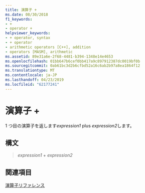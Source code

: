 ```yaml
---
title: 演算子 +
ms.date: 08/30/2018
f1_keywords:
- +
- operator +
helpviewer_keywords:
- + operator, syntax
- + operator
- arithmetic operators [C++], addition
- operators [MASM], arithmetic
ms.assetid: 89e31a6e-2f68-4481-b394-1348e14e4653
ms.openlocfilehash: 01bb647b6cef0bb417a9c897912387dc0019bf0b
ms.sourcegitcommit: 0ab61bc3d2b6cfbd52a16c6ab2b97a8ea1864f12
ms.translationtype: MT
ms.contentlocale: ja-JP
ms.lasthandoff: 04/23/2019
ms.locfileid: "62177241"
---
```

# <a name="operator-"></a>演算子 +

1 つ目の演算子を返します*expression1* plus *expression2*します。

## <a name="syntax"></a>構文

> *expression1* + *expression2*

## <a name="see-also"></a>関連項目

[演算子リファレンス](../../assembler/masm/operators-reference.md)<br/>